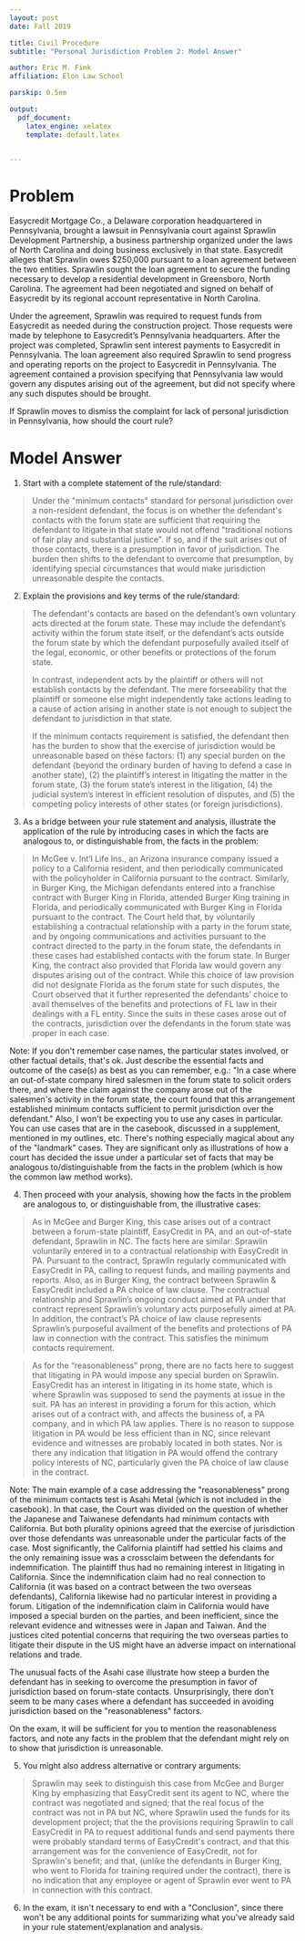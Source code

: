 ```yaml
---
layout: post 
date: Fall 2019 

title: Civil Procedure
subtitle: "Personal Jurisdiction Problem 2: Model Answer"

author: Eric M. Fink
affiliation: Elon Law School 

parskip: 0.5em 

output: 
  pdf_document:
    latex_engine: xelatex
    template: default.latex


---
```


# Problem

Easycredit Mortgage Co., a Delaware corporation headquartered in Pennsylvania, brought a lawsuit in Pennsylvania court against Sprawlin Development Partnership, a business partnership organized under the laws of North Carolina and doing business exclusively in that state. Easycredit alleges that Sprawlin owes $250,000 pursuant to a loan agreement between the two entities. Sprawlin sought the loan agreement to secure the funding necessary to develop a residential development in Greensboro, North Carolina. The agreement had been negotiated and signed on behalf of Easycredit by its regional account representative in North Carolina.

Under the agreement, Sprawlin was required to request funds from Easycredit as needed during the construction project. Those requests were made by telephone to Easycredit’s Pennsylvania headquarters. After the project was completed, Sprawlin sent interest payments to Easycredit in Pennsylvania. The loan agreement also required Sprawlin to send progress and operating reports on the project to Easycredit in Pennsylvania. The agreement contained a provision specifying that Pennsylvania law would govern any disputes arising out of the agreement, but did not specify where any such disputes should be brought. 

If Sprawlin moves to dismiss the complaint for lack of personal jurisdiction in Pennsylvania, how should the court rule?

# Model Answer 

1. Start with a complete statement of the rule/standard:

> Under the "minimum contacts" standard for personal jurisdiction over a non-resident defendant, the focus is on whether the defendant's contacts with the forum state are sufficient that requiring the defendant to litigate in that state would not offend "traditional notions of fair play and substantial justice". If so, and if the suit arises out of those contacts, there is a presumption in favor of jurisdiction. The burden then shifts to the defendant to overcome that presumption, by identifying special circumstances that would make jurisdiction unreasonable despite the contacts. 

2. Explain the provisions and key terms of the rule/standard: 

> The defendant's contacts are based on the defendant’s own voluntary acts directed at the forum state. These may include the defendant’s activity within the forum state itself, or the defendant’s acts outside the forum state by which the defendant purposefully availed itself of the legal, economic, or other benefits or protections of the forum state.
> 
> In contrast, independent acts by the plaintiff or others will not establish contacts by the defendant. The mere forseeability that the plaintiff or someone else might independently take actions leading to a cause of action arising in another state is not enough to subject the defendant to jurisdiction in that state. 
> 
> If the minimum contacts requirement is satisfied, the defendant then has the burden to show that the exercise of jurisdiction would be unreasonable based on these factors: (1) any special burden on the defendant (beyond the ordinary burden of having to defend a case in another state), (2) the plaintiff’s interest in litigating the matter in the forum state, (3) the forum state’s interest in the litigation, (4) the judicial system’s interest in efficient resolution of disputes, and (5) the competing policy interests of other states (or foreign jurisdictions). 

3. As a bridge between your rule statement and analysis, illustrate the application of the rule by introducing cases in which the facts are analogous to, or distinguishable from, the facts in the problem:

> In McGee v. Int’l Life Ins., an Arizona insurance company issued a policy to a California resident, and then periodically communicated with the policyholder in California pursuant to the contract. Similarly, in Burger King, the Michigan defendants entered into a franchise contract with Burger King in Florida, attended Burger King training in Florida, and periodically communicated with Burger King in Florida pursuant to the contract. The Court held that, by voluntarily establishing a contractual relationship with a party in the forum state, and by ongoing communications and activities pursuant to the contract directed to the party in the forum state, the defendants in these cases had established contacts with the forum state. In Burger King, the contract also provided that Florida law would govern any disputes arising out of the contract. While this choice of law provision did not designate Florida as the forum state for such disputes, the Court observed that it further represented the defendants’ choice to avail themselves of the benefits and protections of FL law in their dealings with a FL entity. Since the suits in these cases arose out of the contracts, jurisdiction over the defendants in the forum state was proper in each case.

Note: If you don't remember case names, the particular states involved, or other factual details, that's ok. Just describe the essential facts and outcome of the case(s) as best as you can remember, e.g.: "In a case where an out-of-state company hired salesmen in the forum state to solicit orders there, and where the claim against the company arose out of the salesmen's activity in the forum state, the court found that this arrangement established minimum contacts sufficient to permit jurisdiction over the defendant." Also, I won't be expecting you to use any cases in particular. You can use cases that are in the casebook, discussed in a supplement, mentioned in my outlines, etc. There's nothing especially magical about any of the "landmark" cases. They are significant only as illustrations of how a court has decided the issue under a particular set of facts that may be analogous to/distinguishable from the facts in the problem (which is how the common law method works). 

4. Then proceed with your analysis, showing how the facts in the problem are analogous to, or distinguishable from, the illustrative cases:

> As in McGee and Burger King, this case arises out of a contract between a forum-state plaintiff, EasyCredit in PA, and an out-of-state defendant, Sprawlin in NC. The facts here are similar: Sprawlin voluntarily entered in to a contractual relationship with EasyCredit in PA. Pursuant to the contract, Sprawlin regularly communicated with EasyCredit in PA, calling to request funds, and mailing payments and reports. Also, as in Burger King, the contract between Sprawlin & EasyCredit included a PA choice of law clause. The contractual relationship and Sprawlin’s ongoing conduct aimed at PA under that contract represent Sprawlin’s voluntary acts purposefully aimed at PA. In addition, the contract’s PA choice of law clause represents Sprawlin’s purposeful availment of the benefits and protections of PA law in connection with the contract. This satisfies the minimum contacts requirement. 

> As for the “reasonableness” prong, there are no facts here to suggest that litigating in PA would impose any special burden on Sprawlin. EasyCredit has an interest in litigating in its home state, which is where Sprawlin was supposed to send the payments at issue in the suit. PA has an interest in providing a forum for this action, which arises out of a contract with, and affects the business of, a PA company, and in which PA law applies. There is no reason to suppose litigation in PA would be less efficient than in NC, since relevant evidence and witnesses are probably located in both states. Nor is there any indication that litigation in PA would offend the contrary policy interests of NC, particularly given the PA choice of law clause in the contract. 

Note: The main example of a case addressing the "reasonableness" prong of the minimum contacts test is Asahi Metal (which is not included in the casebook). In that case, the Court was divided on the question of whether the Japanese and Taiwanese defendants had minimum contacts with California. But both plurality opinions agreed that the exercise of jurisdiction over those defendants was unreasonable under the particular facts of the case. Most significantly, the California plaintiff had settled his claims and the only remaining issue was a crossclaim between the defendants for indemnification. The plaintiff thus had no remaining interest in litigating in California. Since the indemnification claim had no real connection to California (it was based on a contract between the two overseas defendants), California likewise had no particular interest in providing a forum. Litigation of the indemnification claim in California would have imposed a special burden on the parties, and been inefficient, since the relevant evidence and witnesses were in Japan and Taiwan. And the justices cited potential concerns that requiring the two overseas parties to litigate their dispute in the US might have an adverse impact on international relations and trade. 

The unusual facts of the Asahi case illustrate how steep a burden the defendant has in seeking to overcome the presumption in favor of jurisdiction based on forum-state contacts. Unsurprisingly, there don't seem to be many cases where a defendant has succeeded in avoiding jurisdiction based on the "reasonableness" factors. 

On the exam, it will be sufficient for you to mention the reasonableness factors, and note any facts in the problem that the defendant might rely on to show that jurisdiction is unreasonable. 

5. You might also address alternative or contrary arguments: 

> Sprawlin may seek to distinguish this case from McGee and Burger King by emphasizing that EasyCredit sent its agent to NC, where the contract was negotiated and signed; that the real focus of the contract was not in PA but NC, where Sprawlin used the funds for its development project; that the the provisions requiring Sprawlin to call EasyCredit in PA to request additional funds and send payments there were probably standard terms of EasyCredit's contract, and that this arrangement was for the convenience of EasyCredit, not for Sprawlin's benefit; and that, (unlike the defendants in Burger King, who went to Florida for training required under the contract), there is no indication that any employee or agent of Sprawlin ever went to PA in connection with this contract.

6. In the exam, it isn't necessary to end with a "Conclusion", since there won't be any additional points for summarizing what you've already said in your rule statement/explanation and analysis. 